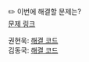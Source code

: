✏️ 이번에 해결할 문제는? <br>
[문제 링크](https://leetcode.com/problems/implement-stack-using-queues/)

권현욱: [해결 코드]() <br>
김동국: [해결 코드](https://github.com/catomat0/algorithm/blob/main/LeetCode/Easy/0225-implement-stack-using-queues/0225-implement-stack-using-queues.java) <br>
